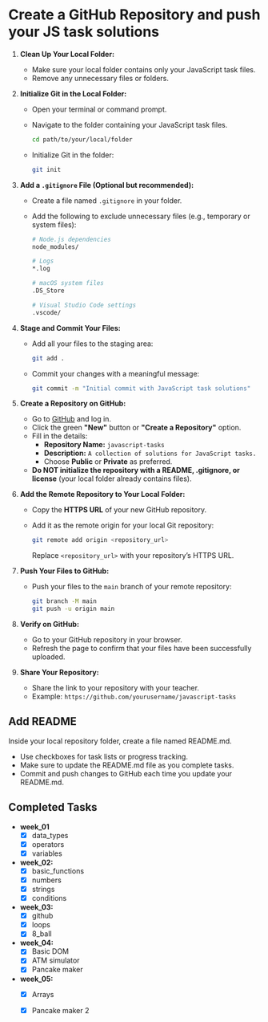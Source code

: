 # Create a GitHub Repository and push your JS task solutions

1. **Clean Up Your Local Folder:**

   - Make sure your local folder contains only your JavaScript task files.
   - Remove any unnecessary files or folders.

2. **Initialize Git in the Local Folder:**

   - Open your terminal or command prompt.
   - Navigate to the folder containing your JavaScript task files.

     ```bash
     cd path/to/your/local/folder
     ```

   - Initialize Git in the folder:

     ```bash
     git init
     ```

3. **Add a `.gitignore` File (Optional but recommended):**

   - Create a file named `.gitignore` in your folder.
   - Add the following to exclude unnecessary files (e.g., temporary or system files):

     ```bash
     # Node.js dependencies
     node_modules/

     # Logs
     *.log

     # macOS system files
     .DS_Store

     # Visual Studio Code settings
     .vscode/
     ```

4. **Stage and Commit Your Files:**

   - Add all your files to the staging area:

     ```bash
     git add .
     ```

   - Commit your changes with a meaningful message:

     ```bash
     git commit -m "Initial commit with JavaScript task solutions"
     ```

5. **Create a Repository on GitHub:**

   - Go to [GitHub](https://github.com/) and log in.
   - Click the green **"New"** button or **"Create a Repository"** option.
   - Fill in the details:
     - **Repository Name:** `javascript-tasks`
     - **Description:** `A collection of solutions for JavaScript tasks.`
     - Choose **Public** or **Private** as preferred.
   - **Do NOT initialize the repository with a README, .gitignore, or license** (your local folder already contains files).

6. **Add the Remote Repository to Your Local Folder:**

   - Copy the **HTTPS URL** of your new GitHub repository.
   - Add it as the remote origin for your local Git repository:

     ```bash
     git remote add origin <repository_url>
     ```

     Replace `<repository_url>` with your repository’s HTTPS URL.

7. **Push Your Files to GitHub:**

   - Push your files to the `main` branch of your remote repository:

     ```bash
     git branch -M main
     git push -u origin main
     ```

8. **Verify on GitHub:**

   - Go to your GitHub repository in your browser.
   - Refresh the page to confirm that your files have been successfully uploaded.

9. **Share Your Repository:**
   - Share the link to your repository with your teacher.
   - Example: `https://github.com/yourusername/javascript-tasks`

## Add README

Inside your local repository folder, create a file named README.md.

- Use checkboxes for task lists or progress tracking.
- Make sure to update the README.md file as you complete tasks.
- Commit and push changes to GitHub each time you update your README.md.

## Completed Tasks

- **week_01**
  - [x] data_types
  - [x] operators
  - [x] variables
- **week_02:**
  - [x] basic_functions
  - [x] numbers
  - [x] strings
  - [x] conditions
- **week_03:**
  - [x] github
  - [x] loops
  - [x] 8_ball
- **week_04:**
  - [x] Basic DOM
  - [x] ATM simulator
  - [x] Pancake maker
- **week_05:**
  - [x] Arrays
  - [x] Pancake maker 2

